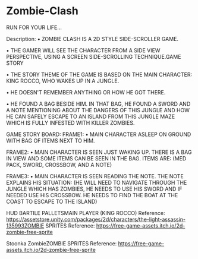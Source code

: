 # Zombie-Clash
RUN FOR YOUR LIFE…


Description:
• ZOMBIE CLASH IS A 2D STYLE SIDE-SCROLLER GAME.

• THE GAMER WILL SEE THE CHARACTER FROM A SIDE VIEW PERSPECTIVE, USING
A SCREEN SIDE-SCROLLING TECHNIQUE.GAME STORY

• THE STORY THEME OF THE GAME IS BASED ON THE MAIN CHARACTER: KING
ROCCO, WHO WAKES UP IN A JUNGLE.

• HE DOESN'T REMEMBER ANYTHING OR HOW HE GOT THERE.

• HE FOUND A BAG BESIDE HIM. IN THAT BAG, HE FOUND A SWORD AND A NOTE
MENTIONING ABOUT THE DANGERS OF THIS JUNGLE AND HOW HE CAN
SAFELY ESCAPE TO AN ISLAND FROM THIS JUNGLE MAZE WHICH IS FULLY
INFESTED WITH KILLER ZOMBIES.

GAME STORY BOARD:
FRAME1:
• MAIN CHARACTER ASLEEP ON GROUND WITH BAG OF ITEMS NEXT TO HIM.

FRAME2:
• MAIN CHARACTER IS SEEN JUST WAKING UP. THERE IS A BAG IN VIEW AND SOME ITEMS CAN BE SEEN IN
THE BAG. ITEMS ARE: (MED PACK, SWORD, CROSSBOW, AND A NOTE)

FRAME3:
• MAIN CHARACTER IS SEEN READING THE NOTE. THE NOTE EXPLAINS HIS SITUATION: (HE WILL NEED TO
NAVIGATE THROUGH THE JUNGLE WHICH HAS ZOMBIES, HE NEEDS TO USE HIS SWORD AND IF NEEDED
USE HIS CROSSBOW. HE NEEDS TO FIND THE BOAT AT THE COAST TO ESCAPE TO THE ISLAND)

HUD BARTILE PALLETSMAIN PLAYER (KING ROCCO)
Reference: https://assetstore.unity.com/packages/2d/characters/the-light-assassin-135993ZOMBIE SPRITES
Reference: https://free-game-assets.itch.io/2d-zombie-free-sprite

Stoonka ZombieZOMBIE SPRITES
Reference: https://free-game-assets.itch.io/2d-zombie-free-sprite


